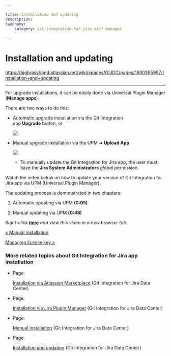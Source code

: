 ```yaml
---

title: Installation and updating
description:
taxonomy:
    category: git-integration-for-jira-self-managed

---
```


# Installation and updating

<https://bigbrassband.atlassian.net/wiki/spaces/GIJDC/pages/1930395997/Installation+and+updating>

* * *

For upgrade installations, it can be easily done via Universal Plugin Manager (**Manage apps**).

There are two ways to do this:

*   Automatic upgrade installation via the Git Integration app **Upgrade** button, or
    
    ![](https://bigbrassband.atlassian.net/wiki/download/thumbnails/1930395997/manage-license-key-update-key(new).png?version=1&modificationDate=1630642774688&cacheVersion=1&api=v2&width=646&height=395)
*   Manual upgrade installation via the UPM ➜ **Upload App**:
    
    ![](https://bigbrassband.atlassian.net/wiki/download/thumbnails/1930395997/git-addon-install-upm-manual(c).png?version=1&modificationDate=1630642774453&cacheVersion=1&api=v2&width=646&height=270)
    *   To manually update the Git Integration for Jira app, the user must have the **Jira System Administrators** _global_ permission.
        

  
Watch the video below on how to update your version of Git Integration for Jira app via UPM (Universal Plugin Manager).

The updating process is demonstrated in two chapters:

1.  Automatic updating via UPM **(0:05)**
    
2.  Manual updating via UPM **(0:48)**
    

_Right-click_ [_**here**_](https://bigbrassband.wistia.com/medias/aoyowvw485) _and view this video in a new browser tab._

[« Manual installation](/wiki/spaces/GIJDC/pages/1930395954/Manual+installation)

[Managing license key »](/wiki/spaces/GIJDC/pages/1930396028/Managing+license+key)

### More related topics about Git Integration for Jira app installation

*   Page:
    
    [Installation via Atlassian Marketplace](/wiki/spaces/GIJDC/pages/1930395898/Installation+via+Atlassian+Marketplace) (Git Integration for Jira Data Center)
    
*   Page:
    
    [Installation via Jira Plugin Manager](/wiki/spaces/GIJDC/pages/1930395928/Installation+via+Jira+Plugin+Manager) (Git Integration for Jira Data Center)
    
*   Page:
    
    [Manual installation](/wiki/spaces/GIJDC/pages/1930395954/Manual+installation) (Git Integration for Jira Data Center)
    
*   Page:
    
    [Installation and updating](/wiki/spaces/GIJDC/pages/1930395997/Installation+and+updating) (Git Integration for Jira Data Center)